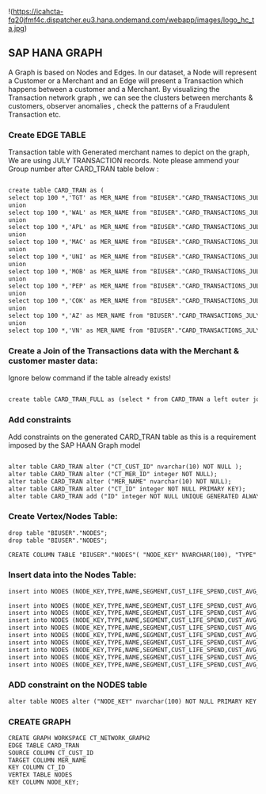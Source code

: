 !(https://icahcta-fq20jfmf4c.dispatcher.eu3.hana.ondemand.com/webapp/images/logo_hc_ta.jpg)
## SAP HANA GRAPH

A Graph is based on Nodes and Edges. In our dataset, a Node will represent a Customer or a Merchant and an Edge will present a Transaction which happens between a customer and a Merchant. By visualizing the Transaction network graph , we can see the clusters between merchants & customers, observer anomalies , check the patterns of a Fraudulent Transaction etc.

### Create EDGE TABLE 
Transaction table with Generated merchant names to depict on the graph, We are using JULY TRANSACTION records.
Note please ammend your Group number after CARD_TRAN table below : 


```markdown

create table CARD_TRAN as (
select top 100 *,'TGT' as MER_NAME from "BIUSER"."CARD_TRANSACTIONS_JULY_2020" where CT_MER_ID='7010'
union
select top 100 *,'WAL' as MER_NAME from "BIUSER"."CARD_TRANSACTIONS_JULY_2020" where CT_MER_ID='7011'
union
select top 100 *,'APL' as MER_NAME from "BIUSER"."CARD_TRANSACTIONS_JULY_2020" where CT_MER_ID='6927'
union
select top 100 *,'MAC' as MER_NAME from "BIUSER"."CARD_TRANSACTIONS_JULY_2020" where CT_MER_ID='6059'
union
select top 100 *,'UNI' as MER_NAME from "BIUSER"."CARD_TRANSACTIONS_JULY_2020" where CT_MER_ID='7238'
union
select top 100 *,'MOB' as MER_NAME from "BIUSER"."CARD_TRANSACTIONS_JULY_2020" where CT_MER_ID='5655'
union
select top 100 *,'PEP' as MER_NAME from "BIUSER"."CARD_TRANSACTIONS_JULY_2020" where CT_MER_ID='5877'
union
select top 100 *,'COK' as MER_NAME from "BIUSER"."CARD_TRANSACTIONS_JULY_2020" where CT_MER_ID='5209'
union
select top 100 *,'AZ' as MER_NAME from "BIUSER"."CARD_TRANSACTIONS_JULY_2020" where CT_MER_ID='6604'
union
select top 100 *,'VN' as MER_NAME from "BIUSER"."CARD_TRANSACTIONS_JULY_2020" where CT_MER_ID='7897');
```


### Create a Join of the Transactions data with the Merchant & customer master data:
Ignore below command if the table already exists!
```markdown

create table CARD_TRAN_FULL as (select * from CARD_TRAN a left outer join SOURCEDATA.MERCHANT_CA b on a.CT_MER_ID=b.MER_ID left outer join SOURCEDATA.CUSTOMER c on c.CUST_ID=a.CT_CUST_ID);
```

### Add constraints 
Add constraints on the generated CARD_TRAN table as this is a requirement imposed by the SAP HAAN Graph model

```markdown

alter table CARD_TRAN alter ("CT_CUST_ID" nvarchar(10) NOT NULL );
alter table CARD_TRAN alter ("CT_MER_ID" integer NOT NULL);
alter table CARD_TRAN alter ("MER_NAME" nvarchar(10) NOT NULL);
alter table CARD_TRAN alter ("CT_ID" integer NOT NULL PRIMARY KEY);
alter table CARD_TRAN add ("ID" integer NOT NULL UNIQUE GENERATED ALWAYS AS IDENTITY );
```

### Create Vertex/Nodes Table:
```markdown
drop table "BIUSER"."NODES";
drop table "BIUSER"."NODES";

CREATE COLUMN TABLE "BIUSER"."NODES"( "NODE_KEY" NVARCHAR(100), "TYPE" NVARCHAR(100), "NAME" NVARCHAR(100), "SEGMENT" NVARCHAR(10), "CUST_LIFE_SPEND" NVARCHAR(10), "CUST_AVG_SPEND" NVARCHAR(10), "CUST_INCOME" NVARCHAR(10), "STREET" NVARCHAR(100), "POSTCODE" NVARCHAR(100), "COUNTY" NVARCHAR(100), "STATE" NVARCHAR(10), "COUNTRY" NVARCHAR(5), "LAT" NVARCHAR(100), "LON" NVARCHAR(100));
```

### Insert data into the Nodes Table:

```markdown
insert into NODES (NODE_KEY,TYPE,NAME,SEGMENT,CUST_LIFE_SPEND,CUST_AVG_SPEND,CUST_INCOME,STREET,POSTCODE,COUNTY,STATE,COUNTRY,LAT,LON) select distinct(CT_CUST_ID), 'CUSTOMER' AS TYPE, CUST_NAME AS NAME,CUST_SEGMENT as SEGMENT,'' as CUST_LIFE_SPEND,'' as CUST_AVG_SPEND,'' as CUST_INCOME,'' as STREET,'' as POSTCODE,'' as COUNTY,'CA' as STATE,'US' AS COUNTRY,'' as LAT,'' as LON from CARD_TRAN_FULL;

insert into NODES (NODE_KEY,TYPE,NAME,SEGMENT,CUST_LIFE_SPEND,CUST_AVG_SPEND,CUST_INCOME,STREET,POSTCODE,COUNTY,STATE,COUNTRY,LAT,LON) select 'TGT' as NODE_KEY, 'MERCHANT' AS TYPE, 'TARGET' AS NAME,MER_SEGMENT as SEGMENT,'' as CUST_LIFE_SPEND,'' as CUST_AVG_SPEND,'' as CUST_INCOME,STREET,POSTCODE,COUNTY,'CA' as STATE,'US' AS COUNTRY,LAT,LON from SOURCEDATA.MERCHANT_CA where MER_ID='7010';
insert into NODES (NODE_KEY,TYPE,NAME,SEGMENT,CUST_LIFE_SPEND,CUST_AVG_SPEND,CUST_INCOME,STREET,POSTCODE,COUNTY,STATE,COUNTRY,LAT,LON) select 'WAL' as NODE_KEY, 'MERCHANT' AS TYPE, 'WALMART' AS NAME,MER_SEGMENT as SEGMENT,'' as CUST_LIFE_SPEND,'' as CUST_AVG_SPEND,'' as CUST_INCOME,STREET,POSTCODE,COUNTY,'CA' as STATE,'US' AS COUNTRY,LAT,LON from SOURCEDATA.MERCHANT_CA where MER_ID='7011';
insert into NODES (NODE_KEY,TYPE,NAME,SEGMENT,CUST_LIFE_SPEND,CUST_AVG_SPEND,CUST_INCOME,STREET,POSTCODE,COUNTY,STATE,COUNTRY,LAT,LON) select 'APL' as NODE_KEY, 'MERCHANT' AS TYPE, 'APL' AS NAME,MER_SEGMENT as SEGMENT,'' as CUST_LIFE_SPEND,'' as CUST_AVG_SPEND,'' as CUST_INCOME,STREET,POSTCODE,COUNTY,'CA' as STATE,'US' AS COUNTRY,LAT,LON from SOURCEDATA.MERCHANT_CA where MER_ID='6927';
insert into NODES (NODE_KEY,TYPE,NAME,SEGMENT,CUST_LIFE_SPEND,CUST_AVG_SPEND,CUST_INCOME,STREET,POSTCODE,COUNTY,STATE,COUNTRY,LAT,LON) select 'MAC' as NODE_KEY, 'MERCHANT' AS TYPE, 'MAC' AS NAME,MER_SEGMENT as SEGMENT,'' as CUST_LIFE_SPEND,'' as CUST_AVG_SPEND,'' as CUST_INCOME,STREET,POSTCODE,COUNTY,'CA' as STATE,'US' AS COUNTRY,LAT,LON from SOURCEDATA.MERCHANT_CA where MER_ID='6059';
insert into NODES (NODE_KEY,TYPE,NAME,SEGMENT,CUST_LIFE_SPEND,CUST_AVG_SPEND,CUST_INCOME,STREET,POSTCODE,COUNTY,STATE,COUNTRY,LAT,LON) select 'UNI' as NODE_KEY, 'MERCHANT' AS TYPE, 'UNI' AS NAME,MER_SEGMENT as SEGMENT,'' as CUST_LIFE_SPEND,'' as CUST_AVG_SPEND,'' as CUST_INCOME,STREET,POSTCODE,COUNTY,'CA' as STATE,'US' AS COUNTRY,LAT,LON from SOURCEDATA.MERCHANT_CA where MER_ID='7238';
insert into NODES (NODE_KEY,TYPE,NAME,SEGMENT,CUST_LIFE_SPEND,CUST_AVG_SPEND,CUST_INCOME,STREET,POSTCODE,COUNTY,STATE,COUNTRY,LAT,LON) select 'MOB' as NODE_KEY, 'MERCHANT' AS TYPE, 'MOB' AS NAME,MER_SEGMENT as SEGMENT,'' as CUST_LIFE_SPEND,'' as CUST_AVG_SPEND,'' as CUST_INCOME,STREET,POSTCODE,COUNTY,'CA' as STATE,'US' AS COUNTRY,LAT,LON from SOURCEDATA.MERCHANT_CA where MER_ID='5655';
insert into NODES (NODE_KEY,TYPE,NAME,SEGMENT,CUST_LIFE_SPEND,CUST_AVG_SPEND,CUST_INCOME,STREET,POSTCODE,COUNTY,STATE,COUNTRY,LAT,LON) select 'PEP' as NODE_KEY, 'MERCHANT' AS TYPE, 'PEP' AS NAME,MER_SEGMENT as SEGMENT,'' as CUST_LIFE_SPEND,'' as CUST_AVG_SPEND,'' as CUST_INCOME,STREET,POSTCODE,COUNTY,'CA' as STATE,'US' AS COUNTRY,LAT,LON from SOURCEDATA.MERCHANT_CA where MER_ID='5877';
insert into NODES (NODE_KEY,TYPE,NAME,SEGMENT,CUST_LIFE_SPEND,CUST_AVG_SPEND,CUST_INCOME,STREET,POSTCODE,COUNTY,STATE,COUNTRY,LAT,LON) select 'AZ' as NODE_KEY, 'MERCHANT' AS TYPE, 'AZ' AS NAME,MER_SEGMENT as SEGMENT,'' as CUST_LIFE_SPEND,'' as CUST_AVG_SPEND,'' as CUST_INCOME,STREET,POSTCODE,COUNTY,'CA' as STATE,'US' AS COUNTRY,LAT,LON from SOURCEDATA.MERCHANT_CA where MER_ID='5209';
insert into NODES (NODE_KEY,TYPE,NAME,SEGMENT,CUST_LIFE_SPEND,CUST_AVG_SPEND,CUST_INCOME,STREET,POSTCODE,COUNTY,STATE,COUNTRY,LAT,LON) select 'VN' as NODE_KEY, 'MERCHANT' AS TYPE, 'VN' AS NAME,MER_SEGMENT as SEGMENT,'' as CUST_LIFE_SPEND,'' as CUST_AVG_SPEND,'' as CUST_INCOME,STREET,POSTCODE,COUNTY,'CA' as STATE,'US' AS COUNTRY,LAT,LON from SOURCEDATA.MERCHANT_CA where MER_ID='7897';
```
### ADD constraint on the NODES table
```markdown
alter table NODES alter ("NODE_KEY" nvarchar(100) NOT NULL PRIMARY KEY );
```

### CREATE GRAPH
```markdown
CREATE GRAPH WORKSPACE CT_NETWORK_GRAPH2
EDGE TABLE CARD_TRAN
SOURCE COLUMN CT_CUST_ID
TARGET COLUMN MER_NAME
KEY COLUMN CT_ID
VERTEX TABLE NODES
KEY COLUMN NODE_KEY;

 ```

